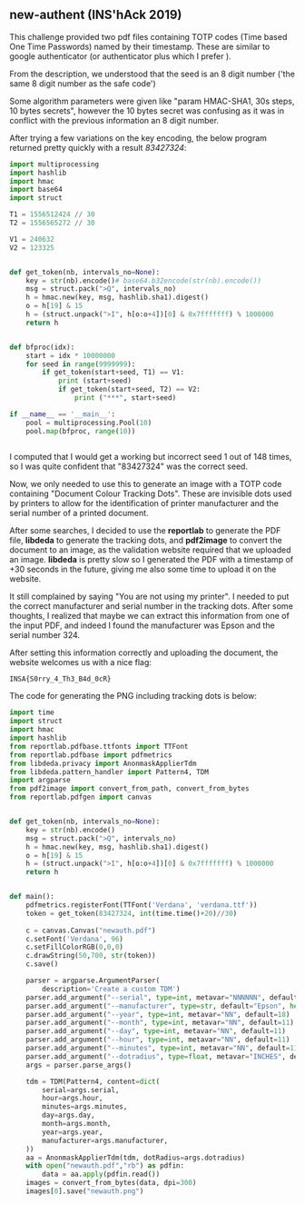 ## new-authent (INS'hAck 2019)

This challenge provided two pdf files containing TOTP codes (Time based One Time Passwords) named by their timestamp. These are similar to google authenticator (or authenticator plus which I prefer ).

From the description, we understood that the seed is an 8 digit number ('the same 8 digit number as the safe code')

Some algorithm parameters were given like "param HMAC-SHA1, 30s steps, 10 bytes secrets", however
the 10 bytes secret was confusing as it was in conflict with the previous information an 8 digit number.

After trying a few variations on the key encoding, the below program returned pretty quickly with a result *83427324*:

```python
import multiprocessing
import hashlib
import hmac
import base64
import struct

T1 = 1556512424 // 30
T2 = 1556565272 // 30

V1 = 240632
V2 = 123325


def get_token(nb, intervals_no=None):
    key = str(nb).encode()# base64.b32encode(str(nb).encode())
    msg = struct.pack(">Q", intervals_no)
    h = hmac.new(key, msg, hashlib.sha1).digest()
    o = h[19] & 15
    h = (struct.unpack(">I", h[o:o+4])[0] & 0x7fffffff) % 1000000
    return h


def bfproc(idx):
    start = idx * 10000000
    for seed in range(9999999):
        if get_token(start+seed, T1) == V1:
            print (start+seed)
            if get_token(start+seed, T2) == V2:
                print ("***", start+seed)

if __name__ == '__main__':       
    pool = multiprocessing.Pool(10)
    pool.map(bfproc, range(10))
        
```

I computed that I would get a working but incorrect seed 1 out of 148 times, so I was quite confident that "83427324" was the correct seed.

Now, we only needed to use this to generate an image with a TOTP code containing "Document Colour Tracking Dots". These are invisible dots used by printers to allow for the identification of printer manufacturer and the serial number of a printed document.

After some searches, I decided to use the **reportlab** to generate the PDF file, **libdeda**  to generate the tracking dots, and **pdf2image** to convert the document to an image, as the validation website required that we uploaded an image. **libdeda** is pretty slow so I generated the PDF with a timestamp of +30 seconds in the future, giving me also some time to upload it on the website.

It still complained by saying "You are not using my printer". I needed to put the correct manufacturer and serial number in the tracking dots. After some thoughts, I realized that maybe we can extract this information from one of the input PDF, and indeed I found the manufacturer was Epson and the serial number 324.

After setting this information correctly and uploading the document, the website welcomes us with a nice flag:

```
INSA{S0rry_4_Th3_B4d_0cR}
```

The code for generating the PNG including tracking dots is below:

```python
import time
import struct
import hmac
import hashlib
from reportlab.pdfbase.ttfonts import TTFont
from reportlab.pdfbase import pdfmetrics
from libdeda.privacy import AnonmaskApplierTdm
from libdeda.pattern_handler import Pattern4, TDM
import argparse
from pdf2image import convert_from_path, convert_from_bytes
from reportlab.pdfgen import canvas


def get_token(nb, intervals_no=None):
    key = str(nb).encode()
    msg = struct.pack(">Q", intervals_no)
    h = hmac.new(key, msg, hashlib.sha1).digest()
    o = h[19] & 15
    h = (struct.unpack(">I", h[o:o+4])[0] & 0x7fffffff) % 1000000
    return h


def main():
    pdfmetrics.registerFont(TTFont('Verdana', 'verdana.ttf'))
    token = get_token(83427324, int(time.time()+20)//30)
     
    c = canvas.Canvas("newauth.pdf")
    c.setFont('Verdana', 96)
    c.setFillColorRGB(0,0,0)
    c.drawString(50,700, str(token))
    c.save()

    parser = argparse.ArgumentParser(
        description='Create a custom TDM')
    parser.add_argument("--serial", type=int, metavar="NNNNNN", default=324)
    parser.add_argument("--manufacturer", type=str, default="Epson", help=', '.join(set(Pattern4.manufacturers.values())))
    parser.add_argument("--year", type=int, metavar="NN", default=18)
    parser.add_argument("--month", type=int, metavar="NN", default=11)
    parser.add_argument("--day", type=int, metavar="NN", default=11)
    parser.add_argument("--hour", type=int, metavar="NN", default=11)
    parser.add_argument("--minutes", type=int, metavar="NN", default=11)
    parser.add_argument("--dotradius", type=float, metavar="INCHES", default=None, help='default=%f'%AnonmaskApplierTdm.dotRadius)
    args = parser.parse_args()

    tdm = TDM(Pattern4, content=dict(
        serial=args.serial,
        hour=args.hour,
        minutes=args.minutes,
        day=args.day,
        month=args.month,
        year=args.year,
        manufacturer=args.manufacturer,
    ))
    aa = AnonmaskApplierTdm(tdm, dotRadius=args.dotradius)
    with open("newauth.pdf","rb") as pdfin:
        data = aa.apply(pdfin.read())
    images = convert_from_bytes(data, dpi=300)
    images[0].save("newauth.png")
```






